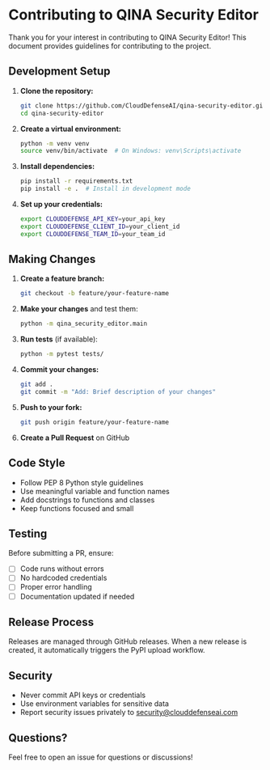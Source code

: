 # Contributing to QINA Security Editor

Thank you for your interest in contributing to QINA Security Editor! This document provides guidelines for contributing to the project.

## Development Setup

1. **Clone the repository:**
   ```bash
   git clone https://github.com/CloudDefenseAI/qina-security-editor.git
   cd qina-security-editor
   ```

2. **Create a virtual environment:**
   ```bash
   python -m venv venv
   source venv/bin/activate  # On Windows: venv\Scripts\activate
   ```

3. **Install dependencies:**
   ```bash
   pip install -r requirements.txt
   pip install -e .  # Install in development mode
   ```

4. **Set up your credentials:**
   ```bash
   export CLOUDDEFENSE_API_KEY=your_api_key
   export CLOUDDEFENSE_CLIENT_ID=your_client_id
   export CLOUDDEFENSE_TEAM_ID=your_team_id
   ```

## Making Changes

1. **Create a feature branch:**
   ```bash
   git checkout -b feature/your-feature-name
   ```

2. **Make your changes** and test them:
   ```bash
   python -m qina_security_editor.main
   ```

3. **Run tests** (if available):
   ```bash
   python -m pytest tests/
   ```

4. **Commit your changes:**
   ```bash
   git add .
   git commit -m "Add: Brief description of your changes"
   ```

5. **Push to your fork:**
   ```bash
   git push origin feature/your-feature-name
   ```

6. **Create a Pull Request** on GitHub

## Code Style

- Follow PEP 8 Python style guidelines
- Use meaningful variable and function names
- Add docstrings to functions and classes
- Keep functions focused and small

## Testing

Before submitting a PR, ensure:
- [ ] Code runs without errors
- [ ] No hardcoded credentials
- [ ] Proper error handling
- [ ] Documentation updated if needed

## Release Process

Releases are managed through GitHub releases. When a new release is created, it automatically triggers the PyPI upload workflow.

## Security

- Never commit API keys or credentials
- Use environment variables for sensitive data
- Report security issues privately to security@clouddefenseai.com

## Questions?

Feel free to open an issue for questions or discussions!
